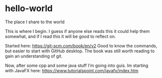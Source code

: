# hello-world
The place I share to the world

This is where I begin. I guess if anyone else reads this it could help them somewhat, and if I read this it will be good to reflect on.

Started here:
https://git-scm.com/book/en/v2
Good to know the commands, but easier to start with GitHub desktop. The book was still worth reading to gain an understanding of git.

Now, after some cpp and some java stuff I'm going into guis.
Im starting with JavaFX here:
https://www.tutorialspoint.com/javafx/index.htm



